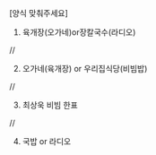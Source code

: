 
[양식 맞춰주세요]
1. 육개장(오가네)or장칼국수(라디오)

//

2. 오가네(육개장) or 우리집식당(비빔밥)

//

3. 최상욱 비빔 한표

//

4. 국밥 or 라디오

